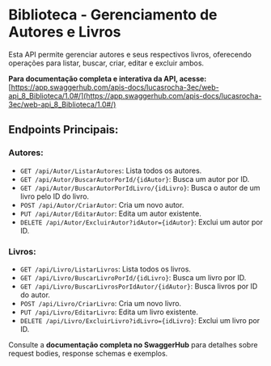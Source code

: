 # Biblioteca - Gerenciamento de Autores e Livros

Esta API permite gerenciar autores e seus respectivos livros, oferecendo operações para listar, buscar, criar, editar e excluir ambos.

**Para documentação completa e interativa da API, acesse:** [https://app.swaggerhub.com/apis-docs/lucasrocha-3ec/web-api_8_Biblioteca/1.0#/](https://app.swaggerhub.com/apis-docs/lucasrocha-3ec/web-api_8_Biblioteca/1.0#/)

## Endpoints Principais:

### Autores:

* `GET /api/Autor/ListarAutores`: Lista todos os autores.
* `GET /api/Autor/BuscarAutorPorId/{idAutor}`: Busca um autor por ID.
* `GET /api/Autor/BuscarAutorPorIdLivro/{idLivro}`: Busca o autor de um livro pelo ID do livro.
* `POST /api/Autor/CriarAutor`: Cria um novo autor.
* `PUT /api/Autor/EditarAutor`: Edita um autor existente.
* `DELETE /api/Autor/ExcluirAutor?idAutor={idAutor}`: Exclui um autor por ID.

### Livros:

* `GET /api/Livro/ListarLivros`: Lista todos os livros.
* `GET /api/Livro/BuscarLivroPorId/{idLivro}`: Busca um livro por ID.
* `GET /api/Livro/BuscarLivrosPorIdAutor/{idAutor}`: Busca livros por ID do autor.
* `POST /api/Livro/CriarLivro`: Cria um novo livro.
* `PUT /api/Livro/EditarLivro`: Edita um livro existente.
* `DELETE /api/Livro/ExcluirLivro?idLivro={idLivro}`: Exclui um livro por ID.

Consulte a **documentação completa no SwaggerHub** para detalhes sobre request bodies, response schemas e exemplos.
